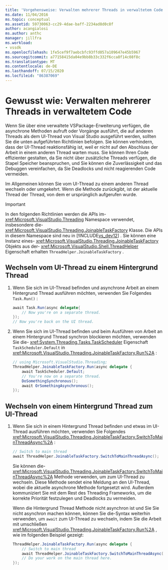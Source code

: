 ```yaml
---
title: 'Vorgehensweise: Verwalten mehrerer Threads in verwaltetem Code | Microsoft-Dokumentation'
ms.date: 11/04/2016
ms.topic: conceptual
ms.assetid: 59730063-cc29-4dae-baff-2234ad8d0c8f
author: acangialosi
ms.author: anthc
manager: jillfra
ms.workload:
- vssdk
ms.openlocfilehash: 1fe5cef9f7aebcbfc93ffd057a109647e45b5967
ms.sourcegitcommit: a77158415da04e9bb8b33c332f6cca8f14c08f8c
ms.translationtype: MT
ms.contentlocale: de-DE
ms.lasthandoff: 07/15/2020
ms.locfileid: "86387069"
---
```

# <a name="how-to-manage-multiple-threads-in-managed-code"></a>Gewusst wie: Verwalten mehrerer Threads in verwaltetem Code
Wenn Sie über eine verwaltete VSPackage-Erweiterung verfügen, die asynchrone Methoden aufruft oder Vorgänge ausführt, die auf anderen Threads als dem UI-Thread von Visual Studio ausgeführt werden, sollten Sie die unten aufgeführten Richtlinien befolgen. Sie können verhindern, dass der UI-Thread reaktionsfähig ist, weil er nicht auf den Abschluss der Arbeit in einem anderen Thread warten muss. Sie können Ihren Code effizienter gestalten, da Sie nicht über zusätzliche Threads verfügen, die Stapel Speicher beanspruchen, und Sie können die Zuverlässigkeit und das Debuggen vereinfachen, da Sie Deadlocks und nicht reagierenden Code vermeiden.

 Im Allgemeinen können Sie vom UI-Thread zu einem anderen Thread wechseln oder umgekehrt. Wenn die Methode zurückgibt, ist der aktuelle Thread der Thread, von dem er ursprünglich aufgerufen wurde.

> [!IMPORTANT]
> In den folgenden Richtlinien werden die APIs im- <xref:Microsoft.VisualStudio.Threading> Namespace verwendet, insbesondere die- <xref:Microsoft.VisualStudio.Threading.JoinableTaskFactory> Klasse. Die APIs in diesem Namespace sind neu in [!INCLUDE[vs_dev12](../extensibility/includes/vs_dev12_md.md)] . Sie können eine Instanz eines- <xref:Microsoft.VisualStudio.Threading.JoinableTaskFactory> Objekts aus der- <xref:Microsoft.VisualStudio.Shell.ThreadHelper> Eigenschaft erhalten `ThreadHelper.JoinableTaskFactory` .

## <a name="switch-from-the-ui-thread-to-a-background-thread"></a>Wechseln vom UI-Thread zu einem Hintergrund Thread

1. Wenn Sie sich im UI-Thread befinden und asynchrone Arbeit an einem Hintergrund Thread ausführen möchten, verwenden Sie Folgendes `Task.Run()` :

    ```csharp
    await Task.Run(async delegate{
        // Now you're on a separate thread.
    });
    // Now you're back on the UI thread.

    ```

2. Wenn Sie sich im UI-Thread befinden und beim Ausführen von Arbeit an einem Hintergrund Thread synchron blockieren möchten, verwenden Sie die- <xref:System.Threading.Tasks.TaskScheduler> Eigenschaft `TaskScheduler.Default` in <xref:Microsoft.VisualStudio.Threading.JoinableTaskFactory.Run%2A> :

    ```csharp
    // using Microsoft.VisualStudio.Threading;
    ThreadHelper.JoinableTaskFactory.Run(async delegate {
        await TaskScheduler.Default;
        // You're now on a separate thread.
        DoSomethingSynchronous();
        await OrSomethingAsynchronous();
    });
    ```

## <a name="switch-from-a-background-thread-to-the-ui-thread"></a>Wechseln von einem Hintergrund Thread zum UI-Thread

1. Wenn Sie sich in einem Hintergrund Thread befinden und etwas im UI-Thread ausführen möchten, verwenden Sie Folgendes <xref:Microsoft.VisualStudio.Threading.JoinableTaskFactory.SwitchToMainThreadAsync%2A> :

    ```csharp
    // Switch to main thread
    await ThreadHelper.JoinableTaskFactory.SwitchToMainThreadAsync();
    ```

     Sie können die- <xref:Microsoft.VisualStudio.Threading.JoinableTaskFactory.SwitchToMainThreadAsync%2A> Methode verwenden, um zum UI-Thread zu wechseln. Diese Methode sendet eine Meldung an den UI-Thread, wobei die aktuelle asynchrone Methode fortgesetzt wird. Außerdem kommuniziert Sie mit dem Rest des Threading Frameworks, um die korrekte Priorität festzulegen und Deadlocks zu vermeiden.

     Wenn die Hintergrund Thread Methode nicht asynchron ist und Sie Sie nicht asynchron machen können, können Sie die-Syntax weiterhin verwenden, um `await` zum UI-Thread zu wechseln, indem Sie die Arbeit mit umschließen <xref:Microsoft.VisualStudio.Threading.JoinableTaskFactory.Run%2A> , wie im folgenden Beispiel gezeigt:

    ```csharp
    ThreadHelper.JoinableTaskFactory.Run(async delegate {
        // Switch to main thread
        await ThreadHelper.JoinableTaskFactory.SwitchToMainThreadAsync();
        // Do your work on the main thread here.
    });
    ```
